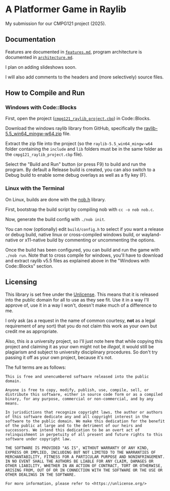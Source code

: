 # A Platformer Game in Raylib

My submission for our CMPG121 project (2025).

## Documentation

Features are documented in [`features.md`](./features.md), program architecture is documented in [`architecture.md`](./architecture.md).

I plan on adding slideshows soon.

I will also add comments to the headers and (more selectively) source files.

## How to Compile and Run

### Windows with Code::Blocks

First, open the project ([`cmpg121_raylib_project.cbp`](./cmpg121_raylib_project.cbp)) in Code::Blocks.

Download the windows raylib library from GitHub, specifically the [raylib-5.5_win64_mingw-w64.zip](https://github.com/raysan5/raylib/releases/download/5.5/raylib-5.5_win64_mingw-w64.zip) file.

Extract the zip file into the project (so the `raylib-5.5_win64_mingw-w64` folder containing the `include` and `lib` folders must be in the same folder as the `cmpg121_raylib_project.cbp` file).

Select the "Build and Run" button (or press F9) to build and run the program. By default a Release build is created, you can also switch to a Debug build to enable some debug overlays as well as a fly key (F).

### Linux with the Terminal

On Linux, builds are done with the [nob.h](https://github.com/tsoding/nob.h) library.

First, bootstrap the build script by compiling nob with `cc -o nob nob.c`.

Now, generate the build config with `./nob init`.

You can now (optionally) edit `build/config.h` to select if you want a release or debug build, native linux or cross-compiled windows build, or wayland-native or x11-native build by commenting or uncommenting the options.

Once the build has been configured, you can build and run the game with `./nob run`. Note that to cross compile for windows, you'll have to download and extract raylib v5.5 files as explained above in the "Windows with Code::Blocks" section.

## Licensing

This library is set free under the [Unlicense](https://unlicense.org/).
This means that it is released into the public domain
for all to use as they see fit.
Use it in a way I'll approve of,
use it in a way I won't,
doesn't make much of a difference to me.

I only ask (as a request in the name of common courtesy,
**not** as a legal requirement of any sort)
that you do not claim this work as your own
but credit me as appropriate.

Also, this *is* a university project, so I'll just note here that while copying this project and claiming it as your own might not be *illegal*, it would still be plagiarism and subject to university disciplinary procedures. So don't try passing it off as your own project, because it's not.

The full terms are as follows:

```
This is free and unencumbered software released into the public domain.

Anyone is free to copy, modify, publish, use, compile, sell, or
distribute this software, either in source code form or as a compiled
binary, for any purpose, commercial or non-commercial, and by any
means.

In jurisdictions that recognize copyright laws, the author or authors
of this software dedicate any and all copyright interest in the
software to the public domain. We make this dedication for the benefit
of the public at large and to the detriment of our heirs and
successors. We intend this dedication to be an overt act of
relinquishment in perpetuity of all present and future rights to this
software under copyright law.

THE SOFTWARE IS PROVIDED "AS IS", WITHOUT WARRANTY OF ANY KIND,
EXPRESS OR IMPLIED, INCLUDING BUT NOT LIMITED TO THE WARRANTIES OF
MERCHANTABILITY, FITNESS FOR A PARTICULAR PURPOSE AND NONINFRINGEMENT.
IN NO EVENT SHALL THE AUTHORS BE LIABLE FOR ANY CLAIM, DAMAGES OR
OTHER LIABILITY, WHETHER IN AN ACTION OF CONTRACT, TORT OR OTHERWISE,
ARISING FROM, OUT OF OR IN CONNECTION WITH THE SOFTWARE OR THE USE OR
OTHER DEALINGS IN THE SOFTWARE.

For more information, please refer to <https://unlicense.org/>
```
